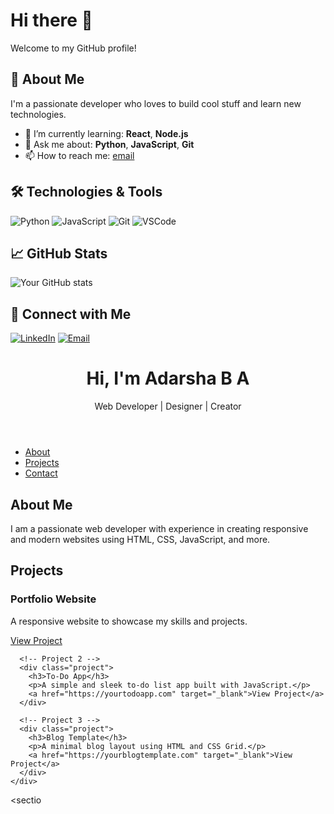 # Hi there 👋

Welcome to my GitHub profile!

## 🚀 About Me
I'm a passionate developer who loves to build cool stuff and learn new technologies.

- 🌱 I’m currently learning: **React**, **Node.js**
- 💬 Ask me about: **Python**, **JavaScript**, **Git**
- 📫 How to reach me: [email](mailto:adarshaba7@gmail.com)

## 🛠️ Technologies & Tools
![Python](https://img.shields.io/badge/Python-3776AB?style=flat&logo=python&logoColor=white)
![JavaScript](https://img.shields.io/badge/JavaScript-F7DF1E?style=flat&logo=javascript&logoColor=black)
![Git](https://img.shields.io/badge/Git-F05032?style=flat&logo=git&logoColor=white)
![VSCode](https://img.shields.io/badge/VS%20Code-007ACC?style=flat&logo=visual-studio-code&logoColor=white)

## 📈 GitHub Stats
![Your GitHub stats](https://github-readme-stats.vercel.app/api?username=your-username&show_icons=true&theme=default)

## 🔗 Connect with Me
[![LinkedIn](https://img.shields.io/badge/LinkedIn-Connect-blue?style=for-the-badge&logo=linkedin&logoColor=white)](https://www.linkedin.com/in/adarsha-b-a-87b9a8284)
[![Email](https://img.shields.io/badge/Email-Contact-informational?style=for-the-badge&logo=gmail&logoColor=white)](mailto:adarshaba7@gmail.com)
<!DOCTYPE html>
<html lang="en">
<head>
  <meta charset="UTF-8" />
  <meta name="viewport" content="width=device-width, initial-scale=1.0"/>
  <title>My Portfolio</title>
  <link rel="stylesheet" href="style.css" />
</head>
<body>
  <header>
    <div class="container">
      <h1>Hi, I'm <span>Adarsha B A</span></h1>
      <p>Web Developer | Designer | Creator</p>
    </div>
  </header>

  <nav>
    <ul>
      <li><a href="#about">About</a></li>
      <li><a href="#projects">Projects</a></li>
      <li><a href="#contact">Contact</a></li>
    </ul>
  </nav>

  <section id="about" class="container">
    <h2>About Me</h2>
    <p>I am a passionate web developer with experience in creating responsive and modern websites using HTML, CSS, JavaScript, and more.</p>
  </section>

  <section id="projects" class="container">
    <h2>Projects</h2>
    <div class="project-list">
      <!-- Project 1 -->
      <div class="project">
        <h3>Portfolio Website</h3>
        <p>A responsive website to showcase my skills and projects.</p>
        <a href="https://yourportfolio.com" target="_blank">View Project</a>
      </div>

      <!-- Project 2 -->
      <div class="project">
        <h3>To-Do App</h3>
        <p>A simple and sleek to-do list app built with JavaScript.</p>
        <a href="https://yourtodoapp.com" target="_blank">View Project</a>
      </div>

      <!-- Project 3 -->
      <div class="project">
        <h3>Blog Template</h3>
        <p>A minimal blog layout using HTML and CSS Grid.</p>
        <a href="https://yourblogtemplate.com" target="_blank">View Project</a>
      </div>
    </div>
  </section>

  <sectio

